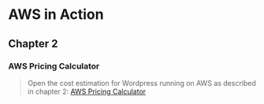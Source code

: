 # AWS in Action
## Chapter 2

### AWS Pricing Calculator

> Open the cost estimation for Wordpress running on AWS as described in chapter 2: [AWS Pricing Calculator](https://calculator.aws/#/estimate?id=e4dc37223e61b801719902cdb9b4421ea6790ffc)